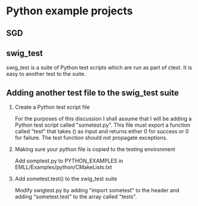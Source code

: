 Python example projects
=======================

SGD
---

swig_test
---------
swig_test is a suite of Python test scripts which are run as part of ctest.
It is easy to another test to the suite.

## Adding another test file to the swig_test suite

1. Create a Python test script file

   For the purposes of this discussion I shall assume that I will be adding a Python test script called "sometest.py". This file must export a function called "test" that takes () as input and returns either 0 for success or 0 for failure. The test function should not propagate exceptions.

2. Making sure your python file is copied to the testing environment

   Add somptest.py to PYTHON_EXAMPLES in EMLL/Examples/python/CMakeLists.txt

3. Add sometest.test() to the swig_test suite

   Modify swigtest.py by adding "import sometest" to the header and adding "sometest.test" to the array called "tests".
